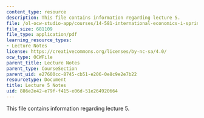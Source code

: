 ```yaml
---
content_type: resource
description: This file contains information regarding lecture 5.
file: /ol-ocw-studio-app/courses/14-581-international-economics-i-spring-2013/886e2e42e79ff415e06d51e264920664_MIT14_581S13_classnotes5.pdf
file_size: 681109
file_type: application/pdf
learning_resource_types:
- Lecture Notes
license: https://creativecommons.org/licenses/by-nc-sa/4.0/
ocw_type: OCWFile
parent_title: Lecture Notes
parent_type: CourseSection
parent_uid: e27600cc-8745-cb51-e206-0e8c9e2e7b22
resourcetype: Document
title: Lecture 5 Notes
uid: 886e2e42-e79f-f415-e06d-51e264920664
---
```

This file contains information regarding lecture 5.